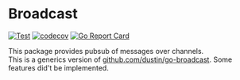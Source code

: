# Broadcast
[![Test](https://github.com/Glonee/broadcast/actions/workflows/go.yml/badge.svg?branch=main&event=push)](https://github.com/Glonee/broadcast/actions/workflows/go.yml)
[![codecov](https://codecov.io/github/Glonee/broadcast/branch/main/graph/badge.svg?token=YRYR3Z3YNB)](https://codecov.io/gh/Glonee/broadcast)
[![Go Report Card](https://goreportcard.com/badge/github.com/Glonee/broadcast)](https://goreportcard.com/report/github.com/Glonee/broadcast)

This package provides pubsub of messages over channels.  
This is a generics version of [github.com/dustin/go-broadcast](https://github.com/dustin/go-broadcast). Some features did't be implemented.  
